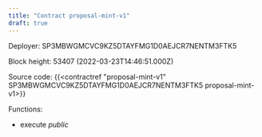 ```yaml
---
title: "Contract proposal-mint-v1"
draft: true
---
```

Deployer: SP3MBWGMCVC9KZ5DTAYFMG1D0AEJCR7NENTM3FTK5


 



Block height: 53407 (2022-03-23T14:46:51.000Z)

Source code: {{<contractref "proposal-mint-v1" SP3MBWGMCVC9KZ5DTAYFMG1D0AEJCR7NENTM3FTK5 proposal-mint-v1>}}

Functions:

* execute _public_
